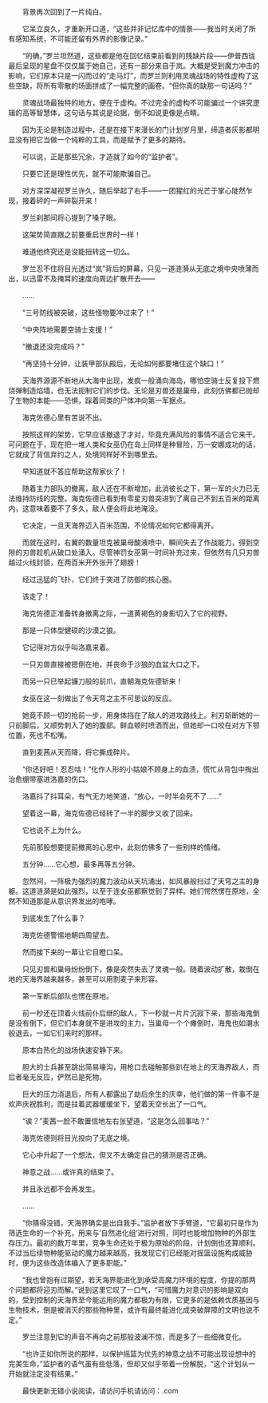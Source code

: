 　　背景再次回到了一片纯白。

　　它呆立良久，才重新开口道，“这些并非记忆库中的情景——我当时关闭了所有感知系统，不可能还留有外界的影像记录。”

　　“的确。”罗兰坦然道，这些都是他在回忆结束前看到的残缺片段——伊普西珑最后呈现的星盘不仅仅属于她自己，还有一部分来自于岚。大概是受到魔力冲击的影响，它们原本只是一闪而过的“走马灯”，而罗兰则利用灵魂战场的特性虚构了这些空缺，将所有零散的场面拼成了一幅完整的画卷。“但你真的缺那一句话吗？”

　　灵魂战场最独特的地方，便在于虚构。不过完全的虚构不可能骗过一个讲究逻辑的高等智慧体，这句话与其说是论据，倒不如说更像是点睛。

　　因为无论是制造过程中，还是在接下来漫长的门计划岁月里，缔造者灰影都明显没有把它当做一个纯粹的工具，而是赋予了更多的期待。

　　可以说，正是那些冗余，才造就了如今的“监护者”。

　　只要它还是理性优先，就不可能欺骗自己。

　　对方深深凝视罗兰许久，随后举起了右手——一团猩红的光芒于掌心陡然乍现，接着砰的一声碎裂开来！

　　罗兰刹那间将心提到了嗓子眼。

　　这架势简直跟之前要重启世界时一样！

　　难道他终究还是没能扭转这一切么。

　　罗兰忍不住将目光透过“岚”背后的屏幕，只见一道涟漪从无底之境中央喷薄而出，以迅雷不及掩耳的速度向周边扩散开去——

　　……

　　“三号防线被突破，这些怪物要冲过来了！”

　　“中央阵地需要空骑士支援！”

　　“撤退还没完成吗？”

　　“再坚持十分钟，让装甲部队殿后，无论如何都要堵住这个缺口！”

　　天海界源源不断地从大海中出现，发疯一般涌向海岛，哪怕空骑士反复投下燃烧弹制造焰墙，也无法扼制它们的步伐。无论是刃兽还是巢母，此刻仿佛都已抛却了生物的本能——恐惧，踩着同类的尸体冲向第一军据点。

　　海克佐德心里有苦说不出。

　　按照这样的架势，它早应该撤退了才对，毕竟充满风险的事情不适合它来干。可问题在于，现在把一堆人类和女巫仍在岛上同样是种冒险，万一安娜成功的话，它就成了背信弃约之人，处境同样好不到哪里去。

　　早知道就不答应帮助这帮家伙了！

　　随着主力部队的撤离，敌人还在不断增加，此消彼长之下，第一军的火力已无法维持防线的完整。海克佐德已看到有零星刃兽突进到了离自己不到五百米的距离内，这意味着要不了多久，敌人便会将此地淹没。

　　它决定，一旦天海界迈入百米范围，不论情况如何它都得离开。

　　而就在这时，右翼的数量坦克被巢母酸液喷中，瞬间失去了作战能力，得到空隙的刃兽趁机从破口处涌入。尽管神罚女巫第一时间补充过来，但依然有几只刃兽越过火线封锁，在两百米开外张开了翅膀！

　　经过迅猛的飞扑，它们终于突进了防御的核心圈。

　　该走了！

　　海克佐德正准备转身撤离之际，一道黄褐色的身影切入了它的视野。

　　那是一只体型健硕的沙漠之狼。

　　它记得对方似乎叫洛嘉来着。

　　一只刃兽直接被摁倒在地，并丧命于沙狼的血盆大口之下。

　　而另一只已举起镰刀般的前爪，直朝海克佐德斩来！

　　女巫在这一刻做出了令天穹之主不可思议的反应。

　　她竟不顾一切的抢前一步，用身体挡在了敌人的进攻路线上。利刃斩断她的一只前脚后，又顺势刺入了她的腹部。鲜血顿时喷洒而出，但她却一口咬在对方下颚位置，死也不松嘴。

　　直到麦茜从天而降，将它撕成碎片。

　　“你还好吧！忍忍咕！”化作人形的小姑娘不顾身上的血渍，慌忙从背包中掏出治愈绷带塞进洛嘉的伤口。

　　洛嘉抖了抖耳朵，有气无力地笑道，“放心，一时半会死不了……”

　　望着这一幕，海克佐德已经转了一半的脚步又收了回来。

　　它也说不上为什么。

　　先前那股想要提前撤离的心思中，此刻仿佛多了一些别样的情绪。

　　五分钟……它心想，最多再等五分钟。

　　忽然间，一阵极为强烈的魔力波动从天坑涌出，如风暴般扫过了天穹之主的身躯。这道涟漪是如此强烈，以至于连女巫都察觉到了异样。她们愕然愣在原地，全然不知道那是从意识界发出的咆哮。

　　到底发生了什么事？

　　海克佐德警惕地朝四周望去。

　　然而接下来的一幕让它目瞪口呆。

　　只见刃兽和巢母纷纷倒下，像是突然失去了灵魂一般。随着波动扩散，栽倒在地的天海界越来越多，甚至可以用割麦子来形容。

　　第一军断后部队也愣在原地。

　　前一秒还在顶着火线前仆后继的敌人，下一秒就一片片沉寂下来，那些海鬼倒是没有倒下，但它们本身就不是进攻的主力，当巢母一个个瘫倒时，海鬼也如潮水般退去，一如它们来时的那样。

　　原本白热化的战场快速安静下来。

　　胆大的士兵甚至跳出简易壕沟，用枪口去碰触那些趴在地上的天海界敌人，而后者毫无反应，俨然已是死物。

　　巨大的压力消退后，所有人都露出了劫后余生的庆幸，他们做的第一件事不是欢声庆祝胜利，而是拄着武器缓缓坐下，望着天空长出了一口气。

　　“诶？”麦茜一脸不敢置信地左右张望道，“这是怎么回事咕？”

　　海克佐德则将目光投向了无底之境。

　　它心中升起了一个想法，但又不太确定自己的猜测是否正确。

　　神意之战……或许真的结束了。

　　并且永远都不会再发生。

　　……

　　“你猜得没错，天海界确实是出自我手。”监护者放下手臂道，“它最初只是作为筛选生命的一个补充，用来与‘自然进化组’进行对照，同时也能增加物种的外部生存压力。最初的数万年里，竞争生命还处于极为原始的阶段，计划倒也还算顺利。不过当后续物种能驱动的魔力越来越高，我发现它们已经能对摇篮设施构成威胁时，便为这些改造体编入了更多职能。”

　　“我也曾抱有过期望，若天海界能进化到承受高魔力环境的程度，你提的那两个问题都将迎刃而解。”说到这里它叹了一口气，“可惜魔力对意识的影响是双向的，受到控制的天海界至今能运用的魔力都极为有限，它更多的是依赖优质基因与生物技术，倒是被消灭的那些物种里，或许有最终能进化成突破屏障的文明也说不定。”

　　罗兰注意到它的声音不再向之前那般波澜不惊，而是多了一些细微变化。

　　“也许正如你所说的那样，以保护摇篮为优先的神意之战不可能出现设想中的完美生命，”监护者的语气虽有些低落，但却又似乎带着一份解脱，“这个计划从一开始就注定没有结果。”

　　最快更新无错小说阅读，请访问手机请访问：.com
